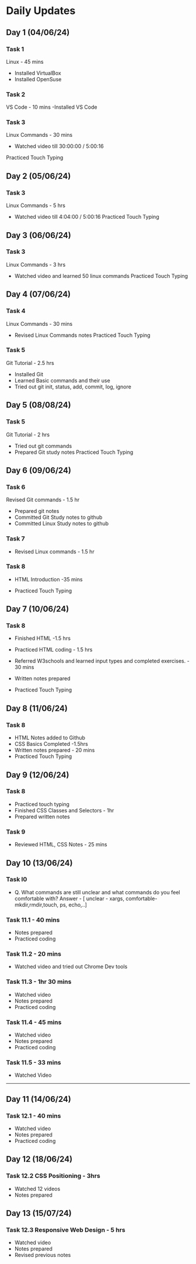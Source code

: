 # Daily Updates
## Day 1 (04/06/24)
### Task 1
Linux - 45 mins
- Installed VirtualBox
- Installed OpenSuse
### Task 2
VS Code - 10 mins
-Installed VS Code
### Task 3
Linux Commands - 30 mins
- Watched video till 30:00:00 / 5:00:16

Practiced Touch Typing

## Day 2 (05/06/24)
### Task 3
Linux Commands - 5 hrs
- Watched video till 4:04:00 / 5:00:16
Practiced Touch Typing

## Day 3 (06/06/24)
### Task 3
Linux Commands - 3 hrs
- Watched video and learned 50 linux commands
Practiced Touch Typing

## Day 4 (07/06/24)
### Task 4
Linux Commands - 30 mins
- Revised Linux Commands notes 
Practiced Touch Typing
### Task 5
Git Tutorial - 2.5 hrs
- Installed Git
- Learned Basic commands and their use
- Tried out git init, status, add, commit, log, ignore

## Day 5 (08/08/24)
### Task 5
Git Tutorial - 2 hrs
- Tried out git commands
- Prepared Git study notes
Practiced Touch Typing
## Day 6 (09/06/24)
### Task 6
Revised Git commands - 1.5 hr
- Prepared git notes
- Committed Git Study notes to github
- Committed Linux Study notes to github 
### Task 7
- Revised Linux commands - 1.5 hr
### Task 8
- HTML Introduction -35 mins

- Practiced Touch Typing

## Day 7 (10/06/24)
### Task 8
- Finished HTML -1.5 hrs

- Practiced HTML coding - 1.5 hrs

- Referred W3schools and learned input types and completed exercises. - 30 mins

- Written notes prepared 

- Practiced Touch Typing

## Day 8 (11/06/24)
### Task 8
- HTML Notes added to Github
- CSS Basics Completed -1.5hrs
- Written notes prepared - 20 mins
- Practiced Touch Typing

## Day 9 (12/06/24)
### Task 8
- Practiced touch typing
- Finished CSS  Classes and Selectors - 1hr
- Prepared written notes
### Task 9
- Reviewed HTML, CSS Notes - 25 mins

## Day 10 (13/06/24)
### Task l0
- Q. What commands are still unclear and what commands do you feel comfortable with?
Answer - [ unclear - xargs, comfortable- mkdir,rmdir,touch, ps, echo,..]
### Task 11.1 - 40 mins
- Notes prepared
- Practiced coding
### Task 11.2 - 20 mins
- Watched video and tried out Chrome Dev tools

### Task 11.3 - 1hr 30 mins
- Watched video
- Notes prepared
- Practiced coding

### Task 11.4 - 45 mins
- Watched video
- Notes prepared
- Practiced coding

### Task 11.5 - 33 mins
- Watched Video
---
## Day 11 (14/06/24)
### Task 12.1 - 40 mins
- Watched video
- Notes prepared
- Practiced coding
## Day 12 (18/06/24)
### Task 12.2 CSS Positioning - 3hrs
- Watched  12 videos
- Notes prepared
## Day 13 (15/07/24)
### Task 12.3 Responsive Web Design - 5 hrs
- Watched video
- Notes prepared
- Revised previous notes
